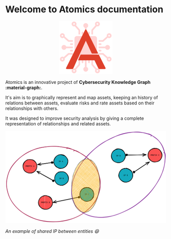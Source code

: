 # Welcome to Atomics documentation

<p align="center" width="100%">
    <img width="33%" src="../img/Atomics (5).png">
</p>

Atomics is an innovative project of **Cybersecurity Knowledge Graph :material-graph:**.


It's aim is to graphically represent and map assets, keeping an history of relations between assets, evaluate risks and rate assets based on their relationships with others.


It was designed to improve security analysis by giving a complete representation of relationships and related assets.

![](../img/atomics_graph_draw.png)

*An example of shared IP between entities :smile:*